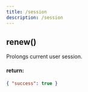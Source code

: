 ```yaml
---
title: /session
description: /session
---
```


## renew()

Prolongs current user session.

#### return:

```json
{ "success": true }
```

